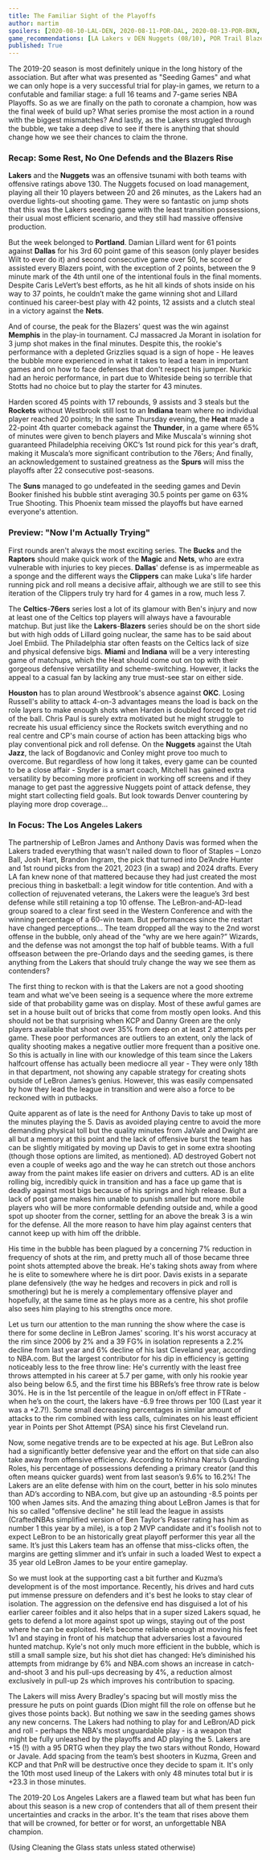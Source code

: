 ```yaml
---
title: The Familiar Sight of the Playoffs
author: martim
spoilers: [2020-08-10-LAL-DEN, 2020-08-11-POR-DAL, 2020-08-13-POR-BKN, 2020-08-15-POR-MEM, 2020-08-12-IND-HOU, 2020-08-12-MIA-OKC]
game_recommendations: [LA Lakers v DEN Nuggets (08/10), POR Trail Blazers v DAL Mavericks (08/11), POR Trail Blazers v BRK Nets (08/13), POR Trail Blazers v MEM Grizzlies (08/15)]
published: True
---
```


The 2019-20 season is most definitely unique in the long history of the association. But after what was presented as "Seeding Games" and what we can only hope is a very successful trial for play-in games, we return to a confutable and familiar stage: a full 16 teams and 7-game series NBA Playoffs. So as we are finally on the path to coronate a champion, how was the final week of build up? What series promise the most action in a round with the biggest mismatches? And lastly, as the Lakers struggled through the bubble, we take a deep dive to see if there is anything that should change how we see their chances to claim the throne.

<!--spoilers-->

### Recap: Some Rest, No One Defends and the Blazers Rise

**Lakers** and the **Nuggets** was an offensive tsunami with both teams with offensive ratings above 130. The Nuggets focused on load management, playing all their 10 players between 20 and 26 minutes, as the Lakers had an overdue lights-out shooting game. They were so fantastic on jump shots that this was the Lakers seeding game with the least transition possessions, their usual most efficient scenario, and they still had massive offensive production.

But the week belonged to **Portland**. Damian Lillard went for 61 points against **Dallas** for his 3rd 60 point game of this season (only player besides Wilt to ever do it) and second consecutive game over 50, he scored or assisted every Blazers point, with the exception of 2 points, between the 9 minute mark of the 4th until one of the intentional fouls in the final moments. Despite Caris LeVert’s best efforts, as he hit all kinds of shots inside on his way to 37 points, he couldn’t make the game winning shot and Lillard continued his career-best play with 42 points, 12 assists and a clutch steal in a victory against the **Nets**.

And of course, the peak for the Blazers' quest was the win against **Memphis** in the play-in tournament. CJ massacred Ja Morant in isolation for 3 jump shot makes in the final minutes. Despite this, the rookie's performance with a depleted Grizzlies squad is a sign of hope - He leaves the bubble more experienced in what it takes to lead a team in important games and on how to face defenses that don't respect his jumper. Nurkic had an heroic performance, in part due to Whiteside being so terrible that Stotts had no choice but to play the starter for 43 minutes.

Harden scored 45 points with 17 rebounds, 9 assists and 3 steals but the **Rockets** without Westbrook still lost to an **Indiana** team where no individual player reached 20 points; In the same Thursday evening, the **Heat** made a 22-point 4th quarter comeback against the **Thunder**, in a game where 65% of minutes were given to bench players and Mike Muscala's winning shot guaranteed Philadelphia receiving OKC’s 1st round pick for this year's draft, making it Muscala’s more significant contribution to the 76ers; And finally, an acknowledgement to sustained greatness as the **Spurs** will miss the playoffs after 22 consecutive post-seasons.

The **Suns** managed to go undefeated in the seeding games and Devin Booker finished his bubble stint averaging 30.5 points per game on 63% True Shooting. This Phoenix team missed the playoffs but have earned everyone's attention.

### Preview: "Now I'm Actually Trying"

First rounds aren't always the most exciting series. The **Bucks** and the **Raptors** should make quick work of the **Magic** and **Nets**, who are extra vulnerable with injuries to key pieces. **Dallas**' defense is as impermeable as a sponge and the different ways the **Clippers** can make Luka's life harder running pick and roll means a decisive affair, although we are still to see this iteration of the Clippers truly try hard for 4 games in a row, much less 7.

The **Celtics**-**76ers** series lost a lot of its glamour with Ben's injury and now at least one of the Celtics top players will always have a favourable matchup. But just like the **Lakers**-**Blazers** series should be on the short side but with high odds of Lillard going nuclear, the same has to be said about Joel Embiid. The Philadelphia star often feasts on the Celtics lack of size and physical defensive bigs. **Miami** and **Indiana** will be a very interesting game of matchups, which the Heat should come out on top with their gorgeous defensive versatility and scheme-switching. However, it lacks the appeal to a casual fan by lacking any true must-see star on either side.

**Houston** has to plan around Westbrook's absence against **OKC**. Losing Russell's ability to attack 4-on-3 advantages means the load is back on the role layers to make enough shots when Harden is doubled forced to get rid of the ball. Chris Paul is surely extra motivated but he might struggle to recreate his usual efficiency since the Rockets switch everything and no real centre and CP's main course of action has been attacking bigs who play conventional pick and roll defense. On the **Nuggets** against the Utah **Jazz**, the lack of Bogdanovic and Conley might prove too much to overcome. But regardless of how long it takes, every game can be counted to be a close affair - Snyder is a smart coach, Mitchell has gained extra versatility by becoming more proficient in working off screens and if they manage to get past the aggressive Nuggets point of attack defense, they might start collecting field goals. But look towards Denver countering by playing more drop coverage...

### In Focus: The Los Angeles Lakers

The partnership of LeBron James and Anthony Davis was formed when the Lakers traded everything that wasn't nailed down to floor of Staples – Lonzo Ball, Josh Hart, Brandon Ingram, the pick that turned into De’Andre Hunter and 1st round picks from the 2021, 2023 (in a swap) and 2024 drafts. Every LA fan knew none of that mattered because they had just created the most precious thing in basketball: a legit window for title contention. And with a collection of rejuvenated veterans, the Lakers were the league’s 3rd best defense while still retaining a top 10 offense. The LeBron-and-AD-lead group soared to a clear first seed in the Western Conference and with the winning percentage of a 60-win team. But performances since the restart have changed perceptions... The team dropped all the way to the 2nd worst offense in the bubble, only ahead of the “why are we here again?” Wizards, and the defense was not amongst the top half of bubble teams. With a full offseason between the pre-Orlando days and the seeding games, is there anything from the Lakers that should truly change the way we see them as contenders?

The first thing to reckon with is that the Lakers are not a good shooting team and what we've been seeing is a sequence where the more extreme side of that probability game was on display. Most of these awful games are set in a house built out of bricks that come from mostly open looks. And this should not be that surprising when KCP and Danny Green are the only players available that shoot over 35% from deep on at least 2 attempts per game. These poor performances are outliers to an extent, only the lack of quality shooting makes a negative outlier more frequent than a positive one. So this is actually in line with our knowledge of this team since the Lakers halfcourt offense has actually been mediocre all year - They were only 18th in that department, not showing any capable strategy for creating shots outside of LeBron James’s genius. However, this was easily compensated by how they lead the league in transition and were also a force to be reckoned with in putbacks.

Quite apparent as of late is the need for Anthony Davis to take up most of the minutes playing the 5. Davis as avoided playing centre to avoid the more demanding physical toll but the quality minutes from JaVale and Dwight are all but a memory at this point and the lack of offensive burst the team has can be slightly mitigated by moving up Davis to get in some extra shooting (though those options are limited, as mentioned). AD destroyed Gobert not even a couple of weeks ago and the way he can stretch out those anchors away from the paint makes life easier on drivers and cutters. AD is an elite rolling big, incredibly quick in transition and has a face up game that is deadly against most bigs because of his springs and high release. But a lack of post game makes him unable to punish smaller but more mobile players who will be more conformable defending outside and, while a good spot up shooter from the corner, settling for an above the break 3 is a win for the defense. All the more reason to have him play against centers that cannot keep up with him off the dribble. 

His time in the bubble has been plagued by a concerning 7% reduction in frequency of shots at the rim, and pretty much all of those became three point shots attempted above the break. He's taking shots away from where he is elite to somewhere where he is dirt poor. Davis exists in a separate plane defensively (the way he hedges and recovers in pick and roll is smothering) but he is merely a complementary offensive player and hopefully, at the same time as he plays more as a centre, his shot profile also sees him playing to his strengths once more.

Let us turn our attention to the man running the show where the case is there for some decline in LeBron James' scoring. It's his worst accuracy at the rim since 2006 by 2% and a 39 FG% in isolation represents a 2.2% decline from last year and 6% decline of his last Cleveland year, according to NBA.com. But the largest contributor for his dip in efficiency is getting noticeably less to the free throw line: He's currently with the least free throws attempted in his career at 5.7 per game, with only his rookie year also being below 6.5, and the first time his BBRefs’s free throw rate is below 30%. He is in the 1st percentile of the league in on/off effect in FTRate - when he’s on the court, the lakers have -6.9 free throws per 100 (Last year it was a +2.7!). Some small decreasing percentages in similar amount of attacks to the rim combined with less calls, culminates on his least efficient year in Points per Shot Attempt (PSA) since his first Cleveland run.

Now, some negative trends are to be expected at his age. But LeBron also had a significantly better defensive year and the effort on that side can also take away from offensive efficiency. According to Krishna Narsu’s Guarding Roles, his percentage of possessions defending a primary creator (and this often means quicker guards) went from last season’s 9.6% to 16.2%! The Lakers are an elite defense with him on the court, better in his solo minutes than AD’s according to NBA.com, but give up an astounding -8.5 points per 100 when James sits. And the amazing thing about LeBron James is that for his so called "offensive decline" he still lead the league in assists (CraftedNBAs simplified version of Ben Taylor’s Passer rating has him as number 1 this year by a mile), is a top 2 MVP candidate and it's foolish not to expect LeBron to be an historically great playoff performer this year all the same. It’s just this Lakers team has an offense that miss-clicks often, the margins are getting slimmer and it’s unfair in such a loaded West to expect a 35 year old LeBron James to be your entire gameplay.

So we must look at the supporting cast a bit further and Kuzma’s development is of the most importance. Recently, his drives and hard cuts put immense pressure on defenders and it's best he looks to stay clear of isolation. The aggression on the defensive end has disguised a lot of his earlier career foibles and it also helps that in a super sized Lakers squad, he gets to defend a lot more against spot up wings, staying out of the post where he can be exploited. He’s become reliable enough at moving his feet 1v1 and staying in front of his matchup that adversaries lost a favoured hunted matchup. Kyle's not only much more efficient in the bubble, which is still a small sample size, but his shot diet has changed: He’s diminished his attempts from midrange by 6% and NBA.com shows an increase in catch-and-shoot 3 and his pull-ups decreasing by 4%, a reduction almost exclusively in pull-up 2s which improves his contribution to spacing.

The Lakers will miss Avery Bradley's spacing but will mostly miss the pressure he puts on point guards (Dion might fill the role on offense but he gives those points back). But nothing we saw in the seeding games shows any new concerns. The Lakers had nothing to play for and LeBron/AD pick and roll - perhaps the NBA's most unguardable play - is a weapon that might be fully unleashed by the playoffs and AD playing the 5. Lakers are +15 (!) with a 95 DRTG when they play the two stars without Rondo, Howard or Javale. Add spacing from the team’s best shooters in Kuzma, Green and KCP and that PnR will be destructive once they decide to spam it. It's only the 10th most used lineup of the Lakers with only 48 minutes total but ir is +23.3 in those minutes.

The 2019-20 Los Angeles Lakers are a flawed team but what has been fun about this season is a new crop of contenders that all of them present their uncertainties and cracks in the arbor. It's the team that rises above them that will be crowned, for better or for worst, an unforgettable NBA champion.

(Using Cleaning the Glass stats unless stated otherwise)

